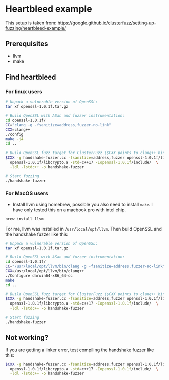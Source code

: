 # Heartbleed example
This setup is taken from: https://google.github.io/clusterfuzz/setting-up-fuzzing/heartbleed-example/

## Prerequisites
* llvm
* make

## Find heartbleed
### For linux users
```sh
# Unpack a vulnerable version of OpenSSL:
tar xf openssl-1.0.1f.tar.gz

# Build OpenSSL with ASan and fuzzer instrumentation:
cd openssl-1.0.1f/
CC="clang -g -fsanitize=address,fuzzer-no-link"
CXX=clang++
./config
make -j4
cd ..

# Build OpenSSL fuzz target for ClusterFuzz ($CXX points to clang++ binary):
$CXX -g handshake-fuzzer.cc -fsanitize=address,fuzzer openssl-1.0.1f/libssl.a \
  openssl-1.0.1f/libcrypto.a -std=c++17 -Iopenssl-1.0.1f/include/  \
  -ldl -lstdc++ -o handshake-fuzzer

# Start fuzzing
./handshake-fuzzer

```

### For MacOS users
* Install llvm using homebrew, possible you also need to install `make`. I have only tested this on a macbook pro with intel chip.
```sh
brew install llvm
```
For me, llvm was installed in `/usr/local/opt/llvm`. Then build OpenSSL and the handshake fuzzer like this:
```sh
# Unpack a vulnerable version of OpenSSL:
tar xf openssl-1.0.1f.tar.gz

# Build OpenSSL with ASan and fuzzer instrumentation:
cd openssl-1.0.1f/
CC="/usr/local/opt/llvm/bin/clang -g -fsanitize=address,fuzzer-no-link"
CXX=/usr/local/opt/llvm/bin/clang++
./Configure darwin64-x86_64-cc
make
cd ..

# Build OpenSSL fuzz target for ClusterFuzz ($CXX points to clang++ binary):
$CXX -g handshake-fuzzer.cc -fsanitize=address,fuzzer openssl-1.0.1f/libssl.a \
  openssl-1.0.1f/libcrypto.a -std=c++17 -Iopenssl-1.0.1f/include/  \
  -ldl -lstdc++ -o handshake-fuzzer

# Start fuzzing
./handshake-fuzzer
```

## Not working?
If you are getting a linker error, test compiling the handshake fuzzer like this:
```sh
$CXX -g handshake-fuzzer.cc -fsanitize=address,fuzzer openssl-1.0.1f/libssl.a \
  openssl-1.0.1f/libcrypto.a -std=c++17 -Iopenssl-1.0.1f/include/  \
  -ldl -lstdc++ -o handshake-fuzzer
```
